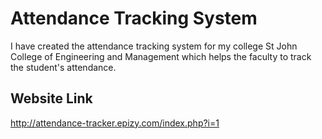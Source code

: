 # Attendance Tracking System 

I have created the attendance tracking system for my college St John College of Engineering and Management which helps the faculty to track the student's attendance. 

## Website Link
http://attendance-tracker.epizy.com/index.php?i=1
